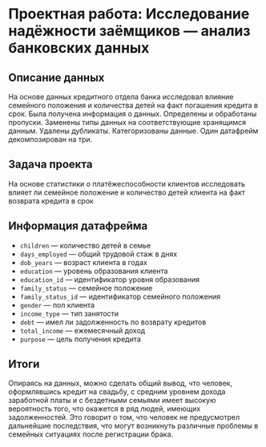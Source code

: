# Проектная работа: Исследование надёжности заёмщиков — анализ банковских данных

## Описание данных
На основе данных кредитного отдела банка исследовал влияние семейного положения и
количества детей на факт погашения кредита в срок. Была получена информация о
данных. Определены и обработаны пропуски. Заменены типы данных на соответствующие
хранящимся данным. Удалены дубликаты. Категоризованы данные. Один датафрейм декомпозирован на три.

## Задача проекта
На основе статистики о платёжеспособности клиентов исследовать влияет ли семейное положение и количество детей клиента на факт возврата кредита в срок

## Информация датафрейма

- `children` — количество детей в семье
- `days_employed` — общий трудовой стаж в днях
- `dob_years` — возраст клиента в годах
- `education` — уровень образования клиента
- `education_id` — идентификатор уровня образования
- `family_status` — семейное положение
- `family_status_id` — идентификатор семейного положения
- `gender` — пол клиента
- `income_type` — тип занятости
- `debt` — имел ли задолженность по возврату кредитов
- `total_income` — ежемесячный доход
- `purpose` — цель получения кредита

## Итоги

Опираясь на данных, можно сделать общий вывод, что человек, оформлявшись кредит на свадьбу, с средним уровнем дохода заработной платы и с бездетными семьями имеет высокую вероятность того, что окажется в ряд людей, имеющих задолженностей. Это говорит о том, что человек не предусмотрел дальнейшие последствия, что могут возникнуть различные проблемы в семейных ситуациях после регистрации брака.
